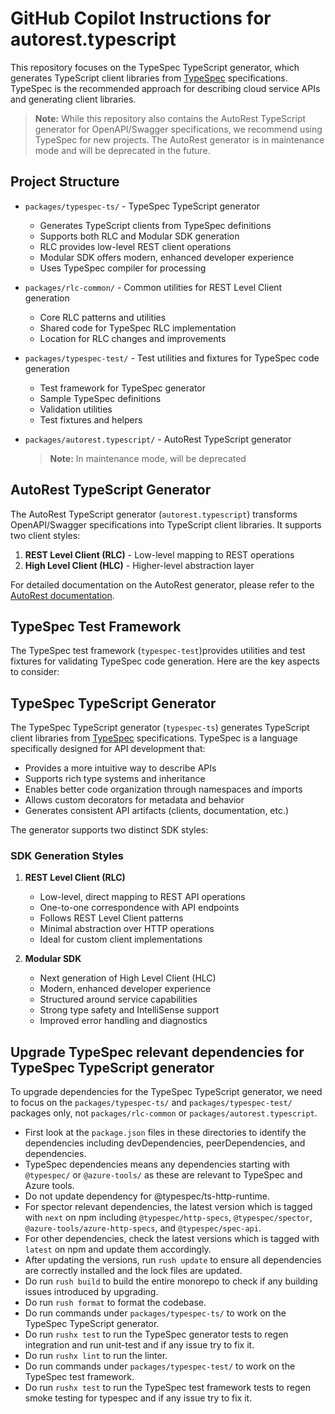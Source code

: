 # GitHub Copilot Instructions for autorest.typescript

This repository focuses on the TypeSpec TypeScript generator, which generates TypeScript client libraries from [TypeSpec](https://typespec.io/) specifications. TypeSpec is the recommended approach for describing cloud service APIs and generating client libraries.

> **Note:** While this repository also contains the AutoRest TypeScript generator for OpenAPI/Swagger specifications, we recommend using TypeSpec for new projects. The AutoRest generator is in maintenance mode and will be deprecated in the future.

## Project Structure

- `packages/typespec-ts/` - TypeSpec TypeScript generator

  - Generates TypeScript clients from TypeSpec definitions
  - Supports both RLC and Modular SDK generation
  - RLC provides low-level REST client operations
  - Modular SDK offers modern, enhanced developer experience
  - Uses TypeSpec compiler for processing

- `packages/rlc-common/` - Common utilities for REST Level Client generation

  - Core RLC patterns and utilities
  - Shared code for TypeSpec RLC implementation
  - Location for RLC changes and improvements

- `packages/typespec-test/` - Test utilities and fixtures for TypeSpec code generation

  - Test framework for TypeSpec generator
  - Sample TypeSpec definitions
  - Validation utilities
  - Test fixtures and helpers

- `packages/autorest.typescript/` - AutoRest TypeScript generator
  > **Note:** In maintenance mode, will be deprecated

## AutoRest TypeScript Generator

The AutoRest TypeScript generator (`autorest.typescript`) transforms OpenAPI/Swagger specifications into TypeScript client libraries. It supports two client styles:

1. **REST Level Client (RLC)** - Low-level mapping to REST operations
2. **High Level Client (HLC)** - Higher-level abstraction layer

For detailed documentation on the AutoRest generator, please refer to the [AutoRest documentation](https://github.com/Azure/autorest).

## TypeSpec Test Framework

The TypeSpec test framework (`typespec-test`)provides utilities and test fixtures for validating TypeSpec code generation. Here are the key aspects to consider:

## TypeSpec TypeScript Generator

The TypeSpec TypeScript generator (`typespec-ts`) generates TypeScript client libraries from [TypeSpec](https://typespec.io/) specifications. TypeSpec is a language specifically designed for API development that:

- Provides a more intuitive way to describe APIs
- Supports rich type systems and inheritance
- Enables better code organization through namespaces and imports
- Allows custom decorators for metadata and behavior
- Generates consistent API artifacts (clients, documentation, etc.)

The generator supports two distinct SDK styles:

### SDK Generation Styles

1. **REST Level Client (RLC)**

   - Low-level, direct mapping to REST API operations
   - One-to-one correspondence with API endpoints
   - Follows REST Level Client patterns
   - Minimal abstraction over HTTP operations
   - Ideal for custom client implementations

2. **Modular SDK**

   - Next generation of High Level Client (HLC)
   - Modern, enhanced developer experience
   - Structured around service capabilities
   - Strong type safety and IntelliSense support
   - Improved error handling and diagnostics

## Upgrade TypeSpec relevant dependencies for TypeSpec TypeScript generator

To upgrade dependencies for the TypeSpec TypeScript generator, we need to focus on the `packages/typespec-ts/` and `packages/typespec-test/` packages only, not `packages/rlc-common` or `packages/autorest.typescript`.

- First look at the `package.json` files in these directories to identify the dependencies including devDependencies, peerDependencies, and dependencies.
- TypeSpec dependencies means any dependencies starting with `@typespec/` or `@azure-tools/` as these are relevant to TypeSpec and Azure tools.
- Do not update dependency for @typespec/ts-http-runtime.
- For spector relevant dependencies, the latest version which is tagged with `next` on npm including `@typespec/http-specs`, `@typespec/spector`, `@azure-tools/azure-http-specs`, and `@typespec/spec-api`.
- For other dependencies, check the latest versions which is tagged with `latest` on npm and update them accordingly.
- After updating the versions, run `rush update` to ensure all dependencies are correctly installed and the lock files are updated.
- Do run `rush build` to build the entire monorepo to check if any building issues introduced by upgrading.
- Do run `rush format` to format the codebase.
- Do run commands under `packages/typespec-ts/` to work on the TypeSpec TypeScript generator.
- Do run `rushx test` to run the TypeSpec generator tests to regen integration and run unit-test and if any issue try to fix it.
- Do run `rushx lint` to run the linter.
- Do run commands under `packages/typespec-test/` to work on the TypeSpec test framework.
- Do run `rushx test` to run the TypeSpec test framework tests to regen smoke testing for typespec and if any issue try to fix it.

